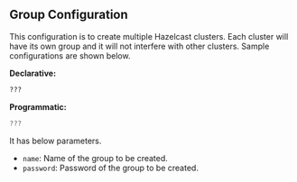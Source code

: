 
## Group Configuration

This configuration is to create multiple Hazelcast clusters. Each cluster will have its own group and it will not interfere with other clusters. Sample configurations are shown below.

**Declarative:**

```xml
???
```

**Programmatic:**

```java
???
```
   

It has below parameters.


- `name`: Name of the group to be created.
- `password`: Password of the group to be created.


